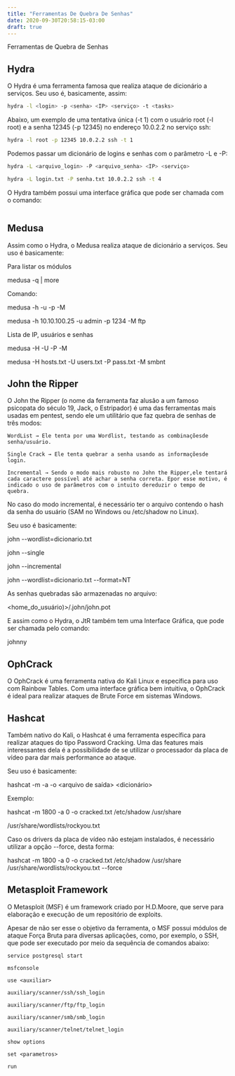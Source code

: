 ```yaml
---
title: "Ferramentas De Quebra De Senhas"
date: 2020-09-30T20:58:15-03:00
draft: true
---
```


Ferramentas de Quebra de Senhas

## Hydra

O Hydra é uma ferramenta famosa que realiza ataque de dicionário a serviços. Seu uso é, basicamente, assim:

```sh
hydra -l <login> -p <senha> <IP> <serviço> -t <tasks>
```
Abaixo, um exemplo de uma tentativa única (-t 1) com o usuário root (-l root) e a senha 12345 (-p 12345) no endereço 10.0.2.2 no serviço ssh: 

```sh
hydra -l root -p 12345 10.0.2.2 ssh -t 1 
```
Podemos passar um dicionário de logins e senhas com o parâmetro -L e -P: 

```sh
hydra -L <arquivo_login> -P <arquivo_senha> <IP> <serviço>
```
```sh
hydra -L login.txt -P senha.txt 10.0.2.2 ssh -t 4
```

O Hydra também possui uma interface gráfica que pode ser chamada com o comando:

```xhydra
```

## Medusa

Assim como o Hydra, o Medusa realiza ataque de dicionário a serviços. Seu uso é basicamente:

Para listar os módulos

medusa -q | more

Comando: 


medusa -h <ip> -u <usuario> -p <senha> -M <modulo>

medusa -h 10.10.100.25 -u admin -p 1234 -M ftp

Lista de IP, usuários e senhas

medusa -H <ips> -U <usuarios> -P <senhas> -M <modulo>

medusa -H hosts.txt -U users.txt -P pass.txt -M smbnt

## John the Ripper

O John the Ripper (o nome da ferramenta faz alusão a um famoso psicopata do século 19, Jack, o Estripador) é uma das ferramentas mais usadas em pentest, sendo ele um utilitário que faz quebra de senhas de três modos:

    WordList → Ele tenta por uma Wordlist, testando as combinaçõesde senha/usuário.

    Single Crack → Ele tenta quebrar a senha usando as informaçõesde login.

    Incremental → Sendo o modo mais robusto no John the Ripper,ele tentará cada caractere possível até achar a senha correta. Epor esse motivo, é indicado o uso de parâmetros com o intuito dereduzir o tempo de quebra.

No caso do modo incremental, é necessário ter o arquivo contendo o hash da senha do usuário (SAM no Windows ou /etc/shadow no Linux).

Seu uso é basicamente: 


john <arquivo> --wordlist=dicionario.txt

john <arquivo> --single

john <arquivo> --incremental

john <arquivo> --wordlist=dicionario.txt --format=NT

As senhas quebradas são armazenadas no arquivo:

<home_do_usuário)>/.john/john.pot

E assim como o Hydra, o JtR também tem uma Interface Gráfica, que pode ser chamada pelo comando:

johnny


## OphCrack

O OphCrack é uma ferramenta nativa do Kali Linux e específica para uso com Rainbow Tables. Com uma interface gráfica bem intuitiva, o OphCrack é ideal para realizar ataques de Brute Force em sistemas Windows. 

## Hashcat

Também nativo do Kali, o Hashcat é uma ferramenta específica para realizar ataques do tipo Password Cracking. Uma das features mais interessantes dela é a possibilidade de se utilizar o processador da placa de vídeo para dar mais performance ao ataque.

Seu uso é basicamente: 

hashcat -m <tipo do hash> -a <tipo do ataque> -o <arquivo de saída> <arquivo de hash> <dicionário> 

Exemplo:

hashcat -m 1800 -a 0 -o cracked.txt /etc/shadow /usr/share

/usr/share/wordlists/rockyou.txt

Caso os drivers da placa de vídeo não estejam instalados, é necessário utilizar a opção --force, desta forma:

hashcat -m 1800 -a 0 -o cracked.txt /etc/shadow /usr/share /usr/share/wordlists/rockyou.txt --force 


## Metasploit Framework

O Metasploit (MSF) é um framework criado por H.D.Moore, que serve para elaboração e execução de um repositório de exploits. 

Apesar de não ser esse o objetivo da ferramenta, o MSF possui módulos de ataque Força Bruta para diversas aplicações, como, por exemplo, o SSH, que pode ser executado por meio da sequência de comandos abaixo: 

```
service postgresql start

msfconsole

use <auxiliar>

auxiliary/scanner/ssh/ssh_login

auxiliary/scanner/ftp/ftp_login

auxiliary/scanner/smb/smb_login

auxiliary/scanner/telnet/telnet_login

show options

set <parametros>

run

```